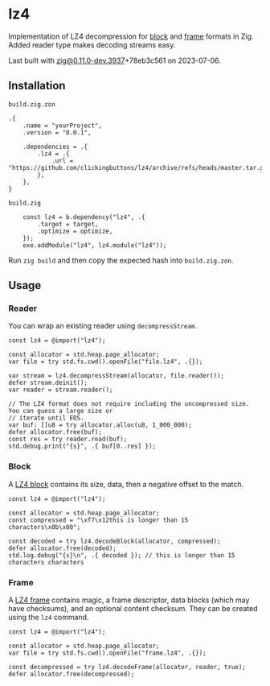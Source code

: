 # lz4

Implementation of LZ4 decompression for
[block](https://github.com/lz4/lz4/blob/dev/doc/lz4_Block_format.md) and
[frame](https://github.com/lz4/lz4/blob/dev/doc/lz4_Frame_format.md) formats in Zig. Added reader
type makes decoding streams easy.

Last built with zig@0.11.0-dev.3937+78eb3c561 on 2023-07-06.

## Installation

`build.zig.zon`
```zig
.{
	.name = "yourProject",
	.version = "0.0.1",

	.dependencies = .{
		.lz4 = .{
			.url = "https://github.com/clickingbuttons/lz4/archive/refs/heads/master.tar.gz",
		},
	},
}
```

`build.zig`
```zig
	const lz4 = b.dependency("lz4", .{
		.target = target,
		.optimize = optimize,
	});
	exe.addModule("lz4", lz4.module("lz4"));
```

Run `zig build` and then copy the expected hash into `build.zig.zon`.

## Usage

### Reader
You can wrap an existing reader using `decompressStream`.

```zig
const lz4 = @import("lz4");

const allocator = std.heap.page_allocator;
var file = try std.fs.cwd().openFile("file.lz4", .{});

var stream = lz4.decompressStream(allocator, file.reader());
defer stream.deinit();
var reader = stream.reader();

// The LZ4 format does not require including the uncompressed size. You can guess a large size or
// iterate until EOS.
var buf: []u8 = try allocator.alloc(u8, 1_000_000);
defer allocator.free(buf);
const res = try reader.read(buf);
std.debug.print("{s}", .{ buf[0..res] });
```

### Block

A [LZ4 block](https://github.com/lz4/lz4/blob/dev/doc/lz4_Block_format.md) contains its size, data, then a negative offset to the match.

```zig
const lz4 = @import("lz4");

const allocator = std.heap.page_allocator;
const compressed = "\xf7\x12this is longer than 15 characters\x0b\x00";

const decoded = try lz4.decodeBlock(allocator, compressed);
defer allocator.free(decoded);
std.log.debug("{s}\n", .{ decoded }); // this is longer than 15 characters characters
```

### Frame

A [LZ4 frame](https://github.com/lz4/lz4/blob/dev/doc/lz4_Frame_format.md) contains magic, a frame descriptor, data blocks (which may have checksums), and an optional content checksum. They can be created using the `lz4` command.

```zig
const lz4 = @import("lz4");

const allocator = std.heap.page_allocator;
var file = try std.fs.cwd().openFile("frame.lz4", .{});

const decompressed = try lz4.decodeFrame(allocator, reader, true);
defer allocator.free(decompressed);
```

